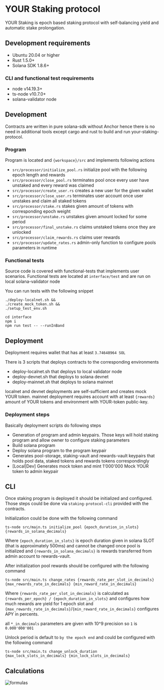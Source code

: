 # YOUR Staking protocol
YOUR Staking is epoch based staking protocol with self-balancing yield and automatic stake prolongation.

## Development requirements
* Ubuntu 20.04 or higher
* Rust 1.5.0+
* Solana SDK 1.8.6+

### CLI and functional test requirements
* node v14.19.3+
* ts-node v10.7.0+
* solana-validator node

## Development
Contracts are written in pure solana-sdk without Anchor hence there is no need in additional tools except cargo and rust to build and run your-staking-protocol.

### Program
Program is located and `{workspace}/src` and implements following actions
* `src/processor/initialize_pool.rs` initialize pool with the following epoch length and rewards
* `src/processor/close_pool.rs` terminates pool once every user have unstaked and every reward was claimed
* `src/processor/create_user.rs` creates a new user for the given wallet
* `src/processor/close_user.rs` terminates user account once user unstakes and claim all staked tokens
* `src/processor/stake.rs` stakes given amount of tokens with corresponding epoch weight
* `src/processor/unstake.rs` unstakes given amount locked for some period
* `src/processor/final_unstake.rs` claims unstaked tokens once they are unlocked
* `src/processor/claim_rewards.rs` claims user rewards
* `src/processor/update_rates.rs` admin-only function to configure pools parameters in runtime

### Functional tests
Source code is covered with functional-tests that implements user scenarios. Functional tests are located at `interface/test` and are run on local solana-validator node

You can run tests with the following snippet
```
./deploy-localnet.sh &&
./create_mock_token.sh &&
./setup_test_env.sh

cd interface
npm i
npm run test -- --runInBand
```

## Deployment
Deployment requires wallet that has at least `3.74648964 SOL`

There is 3 scripts that deploys contracts to the corresponding environments
* deploy-localnet.sh that deploys to local validator node
* deploy-devnet.sh that deploys to solana devnet
* deploy-mainnet.sh that deploys to solana mainnet

localnet and devnet deployments are self-sufficient and creates mock YOUR token. mainnet deployment requires account with at least `{rewards}` amount of YOUR tokens and environment with YOUR-token public-key.

### Deployment steps
Basically deployment scripts do following steps
* Generation of program and admin keypairs. Those keys will hold staking program and allow owner to configure staking parameters
* Build solana program
* Deploy solana program to the program keypair
* Generates pool-storage, staking-vault and rewards-vault keypairs that holds pool data, staked tokens and rewards tokens correspondingly
* [Local|Dev] Generates mock token and mint 1'000'000 Mock YOUR token to admin keypair

## CLI
Once staking program is deployed it should be initialized and configured. Those steps could be done via `staking-protocol-cli` provided with the contracts.

Initialization could be done with the following command
```
ts-node src/main.ts initialize_pool {epoch_duration_in_slots} {rewards_in_solana_decimals}
```

Where `{epoch_duration_in_slots}` is epoch duration given in solana SLOT (that is approximately 500ms) and cannot be changed once pool is initialized and `{rewards_in_solana_decimals}` is rewards transferred from admin account to rewards-vault.


After initialization pool rewards should be configured with the following command
```
ts-node src/main.ts change_rates {rewards_rate_per_slot_in_decimals} {max_rewards_rate_in_decimals} {min_reward_rate_in_decimals}
```

Where `{rewards_rate_per_slot_in_decimals}` is calculated as `{rewards_per_epoch} / {epoch_duration_in_slots}` and configures how much rewards are yield for 1 epoch slot and `{max_rewards_rate_in_decimals}`/`{min_reward_rate_in_decimals}` configures APY in percents.

all `*_in_decimals` parameters are given with 10^9 precision so `1` is `0.000'000'001`

Unlock period is default to `by the epoch end` and could be configured with the following command
```
ts-node src/main.ts change_unlock_duration {max_lock_slots_in_decimals} {min_lock_slots_in_decimals}
```

## Calculations

![formulas](https://user-images.githubusercontent.com/100131111/171723085-36c6f60b-f500-4631-9023-d0f813d76238.png)

